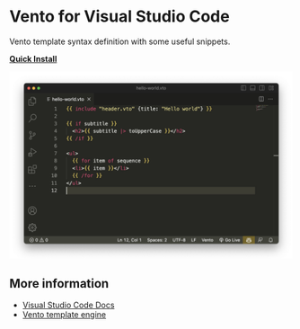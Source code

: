 # Vento for Visual Studio Code

Vento template syntax definition with some useful snippets.

[**Quick Install**](vscode:extension/oscarotero.vento-syntax)

![screenshot](screenshot.jpg)

## More information

- [Visual Studio Code Docs](https://code.visualstudio.com/docs)
- [Vento template engine](https://github.com/oscarotero/vento)
